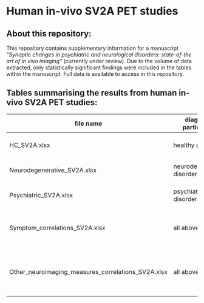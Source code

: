 # Human in-vivo SV2A PET studies

## About this repository:

This repository contains supplementary information for a manuscript _"Synaptic changes in psychiatric and neurological disorders: state-of-the art of in vivo imaging"_ (currently under review). Due to the volume of data extracted, only statistically significant findings were included in the tables within the manuscript. Full data is available to access in this repository.

## Tables summarising the results from human in-vivo SV2A PET studies:

| **file name**                                      | **diagnosis/ participants** | **contents**                                                       |
|----------------------------------------------------|-----------------------------|--------------------------------------------------------------------|
| HC_SV2A.xlsx                                       | healthy ageing              | studies overview+ main results                                     |
| Neurodegenerative_SV2A.xlsx                        | neurodegenerative disorders | studies overview+ main results                                     |
| Psychiatric_SV2A.xlsx                              | psychiatric disorders       | studies overview+ main results                                     |
| Symptom_correlations_SV2A.xlsx                     | all above                   | correlations of SV2A PET measures with symptoms                    |
| Other_neuroimaging_measures_correlations_SV2A.xlsx | all above                   | correlations of SV2A PET measures with other neuroimaging measures |

